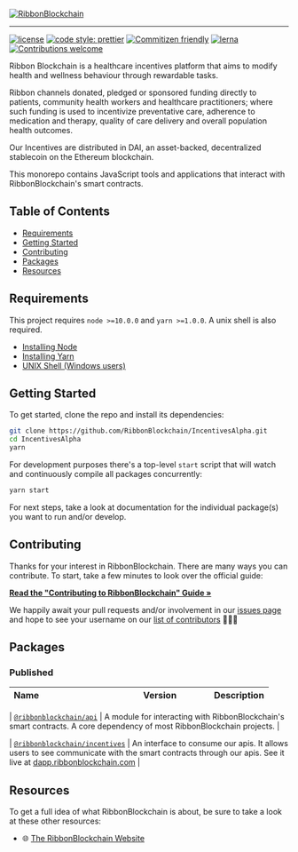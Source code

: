 <!-- show-on-docup
<br />
-->

[![RibbonBlockchain](https://d33wubrfki0l68.cloudfront.net/acc4bad7b8baf69c0a595a8887e51c474aeb5491/998d2/img/logo.png)](https://ribbonblockchain.com)

---

[![license](https://img.shields.io/badge/license-MIT-blue.svg?style=flat-square)](/LICENSE)
[![code style: prettier](https://img.shields.io/badge/code_style-prettier-ff69b4.svg?style=flat-square)](https://github.com/prettier/prettier)
[![Commitizen friendly](https://img.shields.io/badge/commitizen-friendly-brightgreen.svg?style=flat-square)](http://commitizen.github.io/cz-cli/)
[![lerna](https://img.shields.io/badge/maintained%20with-lerna-cc00ff.svg?style=flat-square)](https://lernajs.io/)
[![Contributions welcome](https://img.shields.io/badge/contributions-welcome-orange.svg?style=flat-square)](/CONTRIBUTING.md)

Ribbon Blockchain is a healthcare incentives platform that aims to modify health and wellness behaviour through rewardable tasks.

Ribbon channels donated, pledged or sponsored funding directly to patients, community health workers and healthcare practitioners; where such funding is used to incentivize preventative care, adherence to medication and therapy, quality of care delivery and overall population health outcomes.

Our Incentives are distributed in DAI, an asset-backed, decentralized stablecoin on the Ethereum blockchain.

This monorepo contains JavaScript tools and applications that interact with RibbonBlockchain's smart contracts.

<!-- hide-on-docup-start -->

## Table of Contents

- [Requirements](#requirements)
- [Getting Started](#getting-started)
- [Contributing](#contributing)
- [Packages](#packages)
- [Resources](#resources)

<!-- hide-on-docup-stop -->

## Requirements

This project requires `node >=10.0.0` and `yarn >=1.0.0`. A unix shell is also required.

- [Installing Node](https://docs.npmjs.com/getting-started/installing-node)
- [Installing Yarn](https://yarnpkg.com/lang/en/docs/install/)
- [UNIX Shell (Windows users)](https://docs.microsoft.com/en-us/windows/wsl/install-win10)

## Getting Started

To get started, clone the repo and install its dependencies:

```bash
git clone https://github.com/RibbonBlockchain/IncentivesAlpha.git
cd IncentivesAlpha
yarn
```

For development purposes there's a top-level `start` script that will watch and continuously compile all packages concurrently:

```bash
yarn start
```

For next steps, take a look at documentation for the individual package(s) you want to run and/or develop.

## Contributing

Thanks for your interest in RibbonBlockchain. There are many ways you can contribute. To start, take a few minutes to look over the official guide:

**[Read the "Contributing to RibbonBlockchain" Guide &raquo;](/CONTRIBUTING.md)**

We happily await your pull requests and/or involvement in our [issues page](https://github.com/RibbonBlockchain/IncentivesAlpha/issues) and hope to see your username on our [list of contributors](https://github.com/RibbonBlockchain/IncentivesAlpha/graphs/contributors) 🎉🎉🎉

## Packages

### Published

| Name&nbsp;&nbsp;&nbsp;&nbsp;&nbsp;&nbsp;&nbsp;&nbsp;&nbsp;&nbsp;&nbsp;&nbsp;&nbsp;&nbsp;&nbsp;&nbsp;&nbsp;&nbsp;&nbsp;&nbsp;&nbsp;&nbsp;&nbsp;&nbsp;&nbsp;&nbsp;&nbsp;&nbsp;&nbsp;&nbsp;&nbsp;&nbsp;&nbsp;&nbsp;&nbsp;&nbsp;&nbsp;&nbsp;&nbsp;&nbsp; | Version&nbsp;&nbsp;&nbsp;&nbsp;&nbsp;&nbsp;&nbsp;&nbsp;&nbsp;&nbsp;&nbsp;&nbsp; | Description |
| ---------------------------------------------------------------------------------------------------------------------------------------------------------------------------------------------------------------------------------------------------- | ------------------------------------------------------------------------------- | ----------- |


| [`@ribbonblockchain/api`](https://github.com/RibbonBlockchain/IncentivesAlpha/tree/master/packages/api) | A module for interacting with RibbonBlockchain's smart contracts. A core dependency of most RibbonBlockchain projects. |

| [`@ribbonblockchain/incentives`](https://github.com/RibbonBlockchain/IncentivesAlpha/tree/master/packages/incentives) | An interface to consume our apis. It allows users to see communicate with the smart contracts through our apis. See it live at [dapp.ribbonblockchain.com](https://dapp.ribbonblockchain.com)
|

## Resources

To get a full idea of what RibbonBlockchain is about, be sure to take a look at these other resources:

- 🌐 [The RibbonBlockchain Website](https://ribbonblockchain.com)
